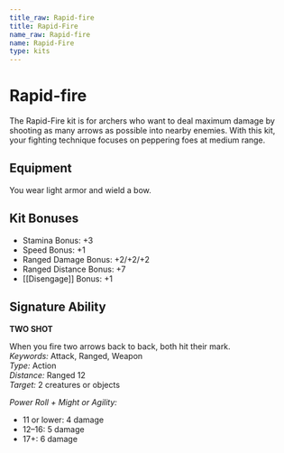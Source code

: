 ```yaml
---
title_raw: Rapid-fire
title: Rapid-Fire
name_raw: Rapid-fire
name: Rapid-Fire
type: kits
---
```


# Rapid-fire

The Rapid-Fire kit is for archers who want to deal maximum damage by shooting as many arrows as possible into nearby enemies. With this kit, your fighting technique focuses on peppering foes at medium range.

## Equipment

You wear light armor and wield a bow.

## Kit Bonuses

- Stamina Bonus: +3
- Speed Bonus: +1
- Ranged Damage Bonus: +2/+2/+2
- Ranged Distance Bonus: +7
- [[Disengage]] Bonus: +1

## Signature Ability

**TWO SHOT**

When you fire two arrows back to back, both hit their mark.\
*Keywords:* Attack, Ranged, Weapon\
*Type:* Action\
*Distance:* Ranged 12\
*Target:* 2 creatures or objects

*Power Roll + Might or Agility:*

- 11 or lower: 4 damage
- 12–16: 5 damage
- 17+: 6 damage
